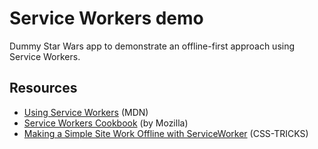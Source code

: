# Service Workers demo

Dummy Star Wars app to demonstrate an offline-first approach using Service Workers.

## Resources
- [Using Service Workers](https://developer.mozilla.org/en-US/docs/Web/API/Service_Worker_API/Using_Service_Workers) (MDN)
- [Service Workers Cookbook](https://serviceworke.rs/) (by Mozilla)
- [Making a Simple Site Work Offline with ServiceWorker](https://css-tricks.com/serviceworker-for-offline/) (CSS-TRICKS)

